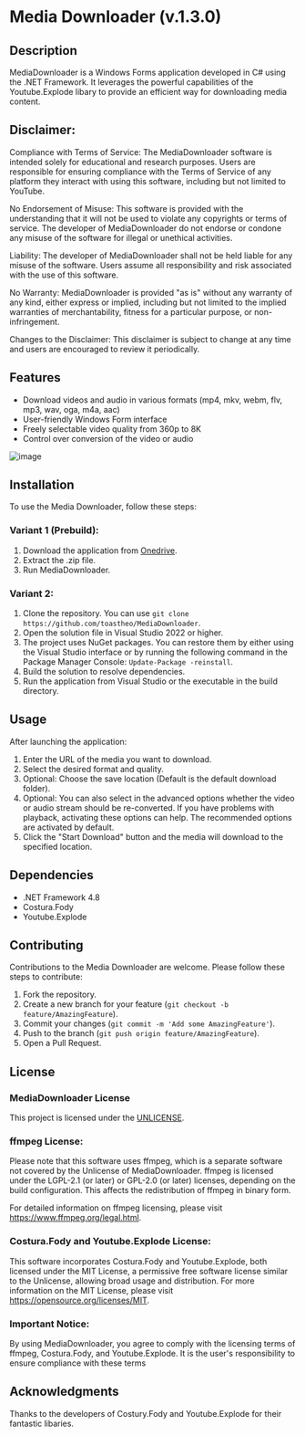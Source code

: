 # Media Downloader (v.1.3.0)

## Description

MediaDownloader is a Windows Forms application developed in C# using the .NET Framework. It leverages the powerful capabilities of the Youtube.Explode libary to provide an efficient way for downloading media content.

## Disclaimer:

Compliance with Terms of Service: The MediaDownloader software is intended solely for educational and research purposes. Users are responsible for ensuring compliance with the Terms of Service of any platform they interact with using this software, including but not limited to YouTube.

No Endorsement of Misuse: This software is provided with the understanding that it will not be used to violate any copyrights or terms of service. The developer of MediaDownloader do not endorse or condone any misuse of the software for illegal or unethical activities.

Liability: The developer of MediaDownloader shall not be held liable for any misuse of the software. Users assume all responsibility and risk associated with the use of this software.

No Warranty: MediaDownloader is provided "as is" without any warranty of any kind, either express or implied, including but not limited to the implied warranties of merchantability, fitness for a particular purpose, or non-infringement.

Changes to the Disclaimer: This disclaimer is subject to change at any time and users are encouraged to review it periodically.

## Features

- Download videos and audio in various formats (mp4, mkv, webm, flv, mp3, wav, oga, m4a, aac)
- User-friendly Windows Form interface
- Freely selectable video quality from 360p to 8K
- Control over conversion of the video or audio

![image](https://github.com/toastheo/MediaDownloader/assets/114708595/1a7dde28-7d9c-4f91-8825-18e960e99bb7)

##  Installation

To use the Media Downloader, follow these steps:

### Variant 1 (Prebuild):

1. Download the application from [Onedrive](https://1drv.ms/u/s!ArgwWHbVjXCmj6ZPER-n-JfY7KYxkA?e=zmfJyV "MediaDownloader Onedrive").
2. Extract the .zip file.
3. Run MediaDownloader.

### Variant 2:

1. Clone the repository. You can use `git clone https://github.com/toastheo/MediaDownloader`.
2. Open the solution file in Visual Studio 2022 or higher.
3. The project uses NuGet packages. You can restore them by either using the Visual Studio interface or by running the following command in the Package Manager Console: `Update-Package -reinstall`.
4. Build the solution to resolve dependencies.
5. Run the application from Visual Studio or the executable in the build directory.

## Usage

After launching the application:

1. Enter the URL of the media you want to download.
2. Select the desired format and quality.
3. Optional: Choose the save location (Default is the default download folder).
4. Optional: You can also select in the advanced options whether the video or audio stream should be re-converted. If you have problems with playback, activating these options can help. The recommended options are activated by default.
5. Click the "Start Download" button and the media will download to the specified location.

## Dependencies

- .NET Framework 4.8
- Costura.Fody
- Youtube.Explode

## Contributing

Contributions to the Media Downloader are welcome. Please follow these steps to contribute:

1. Fork the repository.
2. Create a new branch for your feature (`git checkout -b feature/AmazingFeature`).
3. Commit your changes (`git commit -m 'Add some AmazingFeature'`).
4. Push to the branch (`git push origin feature/AmazingFeature`).
5. Open a Pull Request.

## License

### MediaDownloader License
This project is licensed under the [UNLICENSE](https://unlicense.org).

### ffmpeg License:
Please note that this software uses ffmpeg, which is a separate software not covered by the Unlicense of MediaDownloader. ffmpeg is licensed under the LGPL-2.1 (or later) or GPL-2.0 (or later) licenses, depending on the build configuration. This affects the redistribution of ffmpeg in binary form.

For detailed information on ffmpeg licensing, please visit https://www.ffmpeg.org/legal.html.

### Costura.Fody and Youtube.Explode License:
This software incorporates Costura.Fody and Youtube.Explode, both licensed under the MIT License, a permissive free software license similar to the Unlicense, allowing broad usage and distribution.
For more information on the MIT License, please visit https://opensource.org/licenses/MIT.

### Important Notice:
By using MediaDownloader, you agree to comply with the licensing terms of ffmpeg, Costura.Fody, and Youtube.Explode. It is the user's responsibility to ensure compliance with these terms

## Acknowledgments
Thanks to the developers of Costury.Fody and Youtube.Explode for their fantastic libaries.
